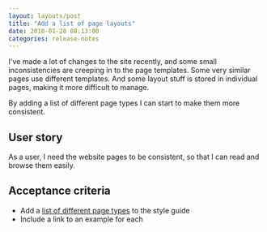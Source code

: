 ```yaml
---
layout: layouts/post  
title: "Add a list of page layouts"
date: 2018-01-28 08:13:00  
categories: release-notes
---
```


I've made a lot of changes to the site recently, and some small inconsistencies are creeping in to the page templates. Some very similar pages use different templates. And some layout stuff is stored in individual pages, making it more difficult to manage.

By adding a list of different page types I can start to make them more consistent.

## User story

As a user, I need the website pages to be consistent, so that I can read and browse them easily.

## Acceptance criteria

- Add a [list of different page types](http://www.benjystanton.co.uk/style-guide/#layout-templates) to the style guide
- Include a link to an example for each
